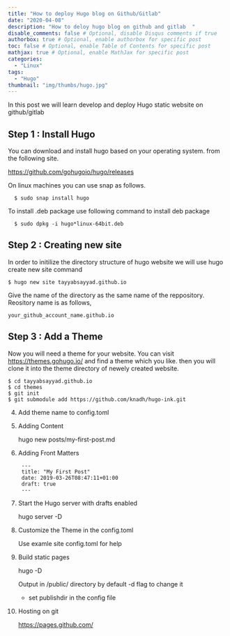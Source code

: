 ```yaml
---
title: "How to deploy Hugo blog on Github/Gitlab"
date: "2020-04-08"
description: "How to deloy hugo blog on github and gitlab  "
disable_comments: false # Optional, disable Disqus comments if true
authorbox: true # Optional, enable authorbox for specific post
toc: false # Optional, enable Table of Contents for specific post
mathjax: true # Optional, enable MathJax for specific post
categories:
  - "Linux"
tags:
  - "Hugo"
thumbnail: "img/thumbs/hugo.jpg"
---
```


In this post we will learn develop and deploy Hugo static website on github/gitlab

<!--more-->

## Step 1 : Install Hugo

  You can download and install hugo based on your operating system. from the following site.

  https://github.com/gohugoio/hugo/releases

  On linux machines you can use snap as follows.

      $ sudo snap install hugo

  To install .deb package use following command to install deb package

      $ sudo dpkg -i hugo*linux-64bit.deb


## Step 2 : Creating new site
In order to initilize the directory structure of hugo website we will use hugo create new site command

    $ hugo new site tayyabsayyad.github.io

Give the name of the directory as the same name of the reppository. Reository name is as follows,

`your_github_account_name.github.io`

## Step 3 : Add a Theme

Now you will need a theme for your website. You can visit https://themes.gohugo.io/ and find a theme which you like.
then you will clone it into the theme directory of newely created website.

    $ cd tayyabsayyad.github.io
    $ cd themes
    $ git init
    $ git submodule add https://github.com/knadh/hugo-ink.git

4. Add theme name to config.toml


5. Adding Content

   hugo new posts/my-first-post.md


6. Adding Front Matters

        ---
        title: "My First Post"
        date: 2019-03-26T08:47:11+01:00
        draft: true
        ---

7. Start the Hugo server with drafts enabled

    hugo server -D

8. Customize the Theme in the config.toml

    Use examle site config.toml for help


9. Build static pages

   hugo -D

    Output in /public/ directory by default
    -d flag to change it
    - set publishdir in the config file

10. Hosting on git

    https://pages.github.com/



<!--more-->

